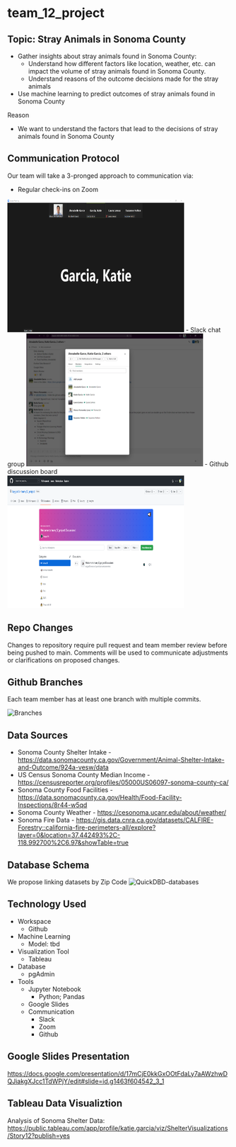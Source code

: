 # team_12_project

## Topic: Stray Animals in Sonoma County
- Gather insights about stray animals found in Sonoma County:
  - Understand how different factors like location, weather, etc. can impact the volume of stray animals found in Sonoma County. 
  - Understand reasons of the outcome decisions made for the stray animals
- Use machine learning to predict outcomes of stray animals found in Sonoma County

Reason 
- We want to understand the factors that lead to the decisions of stray animals found in Sonoma County

## Communication Protocol
Our team will take a 3-pronged approach to communication via:
- Regular check-ins on Zoom
<img src="https://github.com/kaygar86/team_12_project/blob/main/Resources/Pictures/Comm_protocol_zoom.png" width="400" height="300">  
- Slack chat group
<img src="https://github.com/kaygar86/team_12_project/blob/main/Resources/Pictures/Comm_protocol_slack.png" width="400" height="300"> 
- Github discussion board
<img src="https://github.com/kaygar86/team_12_project/blob/main/Resources/Pictures/Comm_protocol_github.png" width="400" height="300"> 


## Repo Changes
Changes to repository require pull request and team member review before being pushed to main. Comments will be used to communicate adjustments or clarifications on proposed changes.

## Github Branches
Each team member has at least one branch with multiple commits.

![Branches](https://user-images.githubusercontent.com/66224990/186725561-e3481f2a-fa80-4254-9b20-f83e139b2aab.png)


## Data Sources
- Sonoma County Shelter Intake - https://data.sonomacounty.ca.gov/Government/Animal-Shelter-Intake-and-Outcome/924a-vesw/data
- US Census Sonoma County Median Income - https://censusreporter.org/profiles/05000US06097-sonoma-county-ca/
- Sonoma County Food Facilities - https://data.sonomacounty.ca.gov/Health/Food-Facility-Inspections/8r44-w5qd 
- Sonoma County Weather - https://cesonoma.ucanr.edu/about/weather/ 
- Sonoma Fire Data - https://gis.data.cnra.ca.gov/datasets/CALFIRE-Forestry::california-fire-perimeters-all/explore?layer=0&location=37.442493%2C-118.992700%2C6.97&showTable=true

## Database Schema
We propose linking datasets by Zip Code
![QuickDBD-databases](https://user-images.githubusercontent.com/66224990/186725114-16ce4be2-60a1-4b3e-9fa9-a74fdc446f5f.png)


## Technology Used
- Workspace
  - Github
- Machine Learning
  - Model: tbd
- Visualization Tool
  - Tableau
- Database
  - pgAdmin
- Tools
  - Jupyter Notebook
    - Python; Pandas
  - Google Slides
  - Communication 
    - Slack
    - Zoom
    - Github
    
## Google Slides Presentation
https://docs.google.com/presentation/d/17mCjE0kkGxOOtFdaLy7aAWzhwDQJiakgXJcc1TdWPjY/edit#slide=id.g1463f604542_3_1

## Tableau Data Visualiztion
Analysis of Sonoma Shelter Data: https://public.tableau.com/app/profile/katie.garcia/viz/ShelterVisualizations/Story12?publish=yes


